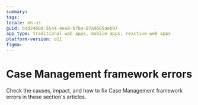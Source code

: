 ```yaml
---
summary:
tags:
locale: en-us
guid: bdd24b00-5544-4ea8-b7ba-07a9685aeb97
app_type: traditional web apps, mobile apps, reactive web apps
platform-version: o11
figma:
---
```


# Case Management framework errors

Check the causes, impact, and how to fix Case Management framework errors in these section's articles.

